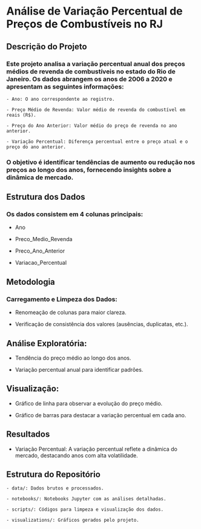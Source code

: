 # Análise de Variação Percentual de Preços de Combustíveis no RJ

## Descrição do Projeto

###  Este projeto analisa a variação percentual anual dos preços médios de revenda de combustíveis no estado do Rio de Janeiro. Os dados abrangem os anos de 2006 a 2020 e apresentam as seguintes informações:

```- Ano: O ano correspondente ao registro.```

```- Preço Médio de Revenda: Valor médio de revenda do combustível em reais (R$).```

```- Preço do Ano Anterior: Valor médio do preço de revenda no ano anterior.```

```- Variação Percentual: Diferença percentual entre o preço atual e o preço do ano anterior.```

### O objetivo é identificar tendências de aumento ou redução nos preços ao longo dos anos, fornecendo insights sobre a dinâmica de mercado.

## **Estrutura dos Dados**

### Os dados consistem em 4 colunas principais:

- Ano

- Preco_Medio_Revenda
  
- Preco_Ano_Anterior

- Variacao_Percentual

## Metodologia

### Carregamento e Limpeza dos Dados:

- Renomeação de colunas para maior clareza.

- Verificação de consistência dos valores (ausências, duplicatas, etc.).

## Análise Exploratória:

- Tendência do preço médio ao longo dos anos.

- Variação percentual anual para identificar padrões.

## Visualização:

- Gráfico de linha para observar a evolução do preço médio.

- Gráfico de barras para destacar a variação percentual em cada ano.

## Resultados

- Variação Percentual: A variação percentual reflete a dinâmica do mercado, destacando anos com alta volatilidade.

## Estrutura do Repositório

```- data/: Dados brutos e processados.```

```- notebooks/: Notebooks Jupyter com as análises detalhadas.```

```- scripts/: Códigos para limpeza e visualização dos dados.```

```- visualizations/: Gráficos gerados pelo projeto.```
